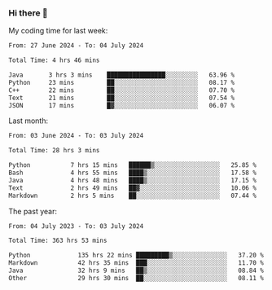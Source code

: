 ### Hi there 👋

My coding time for last week:

<!--START_SECTION:week-->

```txt
From: 27 June 2024 - To: 04 July 2024

Total Time: 4 hrs 46 mins

Java       3 hrs 3 mins    ████████████████░░░░░░░░░   63.96 %
Python     23 mins         ██░░░░░░░░░░░░░░░░░░░░░░░   08.17 %
C++        22 mins         ██░░░░░░░░░░░░░░░░░░░░░░░   07.70 %
Text       21 mins         ██░░░░░░░░░░░░░░░░░░░░░░░   07.54 %
JSON       17 mins         █▓░░░░░░░░░░░░░░░░░░░░░░░   06.07 %
```

<!--END_SECTION:week-->

Last month:

<!--START_SECTION:month-->

```txt
From: 03 June 2024 - To: 03 July 2024

Total Time: 28 hrs 3 mins

Python           7 hrs 15 mins   ██████▒░░░░░░░░░░░░░░░░░░   25.85 %
Bash             4 hrs 55 mins   ████▒░░░░░░░░░░░░░░░░░░░░   17.58 %
Java             4 hrs 48 mins   ████▒░░░░░░░░░░░░░░░░░░░░   17.15 %
Text             2 hrs 49 mins   ██▓░░░░░░░░░░░░░░░░░░░░░░   10.06 %
Markdown         2 hrs 5 mins    ██░░░░░░░░░░░░░░░░░░░░░░░   07.44 %
```

<!--END_SECTION:month-->

The past year:

<!--START_SECTION:year-->

```txt
From: 04 July 2023 - To: 03 July 2024

Total Time: 363 hrs 53 mins

Python             135 hrs 22 mins █████████▒░░░░░░░░░░░░░░░   37.20 %
Markdown           42 hrs 35 mins  ███░░░░░░░░░░░░░░░░░░░░░░   11.70 %
Java               32 hrs 9 mins   ██▒░░░░░░░░░░░░░░░░░░░░░░   08.84 %
Other              29 hrs 30 mins  ██░░░░░░░░░░░░░░░░░░░░░░░   08.11 %
```

<!--END_SECTION:year-->
